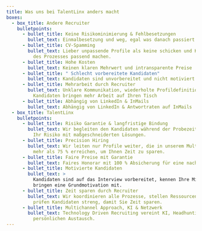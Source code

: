 ```yaml
---
title: Was uns bei TalentLinx anders macht
boxes:
  - box_title: Andere Recruiter
    bulletpoints:
      - bullet_title: Keine Risikominimierung & Fehlbesetzungen
        bullet_text: Einmalbesetzung und weg, egal was danach passiert
      - bullet_title: CV-Spamming
        bullet_text: Lieber unpassende Profile als keine schicken und Kandidaten während
          des Prozesses passend machen.
      - bullet_title: Hohe Kosten
        bullet_text: Keinen klaren Mehrwert und intransparente Preise
      - bullet_title: " Schlecht vorbereitete Kandidaten"
        bullet_text: Kandidaten sind unvorbereitet und nicht motiviert
      - bullet_title: Mehrarbeit durch Recruiter
        bullet_text: Unklare Kommunikation, wiederholte Profildefinition und unpassende
          Kandidaten bringen mehr Arbeit auf Ihren Tisch
      - bullet_title: Abhängig von LinkedIn & InMails
        bullet_text: Abhängig von LinkedIn & Antwortraten auf InMails
  - box_title: TalentLinx
    bulletpoints:
      - bullet_title: Risiko Garantie & langfristige Bindung
        bullet_text: Wir begleiten den Kandidaten während der Probezeit und minimieren
          Ihr Risiko mit maßgeschneiderten Lösungen.
      - bullet_title: Precision Hiring
        bullet_text: Wir leiten nur Profile weiter, die in unserem Multi-Scoring-Modell
          mehr als 75 % erreichen, um Ihnen Zeit zu sparen.
      - bullet_title: Faire Preise mit Garantie
        bullet_text: Faires Honorar mit 100 % Absicherung für eine nachhaltige Besetzung.
      - bullet_title: Motivierte Kandidaten
        bullet_text: >
          Kandidaten sind auf das Interview vorbereitet, kennen Ihre Mission und
          bringen eine Grundmotivation mit. 
      - bullet_title: Zeit sparen durch Recruiter
        bullet_text: Wir koordinieren alle Prozesse, stellen Ressourcen bereit und
          prüfen Kandidaten streng, damit Sie Zeit sparen.
      - bullet_title: Multichannel Approach, KI & Netzwerk
        bullet_text: Technology Driven Recruiting vereint KI, Headhunting-Expertise und
          persönlichen Austausch.
---
```

